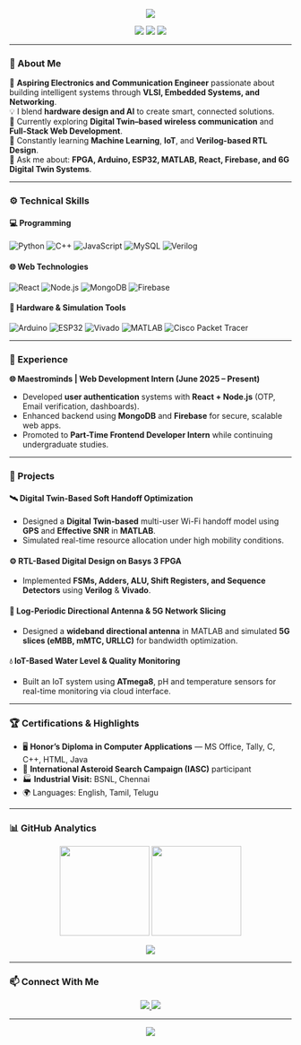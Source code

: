 <!-- Header -->
<p align="center">
  <img src="https://capsule-render.vercel.app/api?type=waving&color=0:00C9A7,100:0078FF&height=200&section=header&text=Hey%20👋%20I'm%20Tharun%20Babu%20C&fontSize=40&fontColor=ffffff&fontAlignY=35" />
</p>

<p align="center">
  <img src="https://img.shields.io/badge/Engineer-Electronics%20&%20Communication-blue?style=for-the-badge" />
  <img src="https://img.shields.io/badge/Focus-VLSI%20|%20IoT%20|%20AI%20|%20Networking-green?style=for-the-badge" />
  <img src="https://komarev.com/ghpvc/?username=TharunbabuC&label=Profile%20Views&color=blueviolet&style=for-the-badge" />
</p>

---

### 🧠 About Me  

🚀 **Aspiring Electronics and Communication Engineer** passionate about building intelligent systems through **VLSI, Embedded Systems, and Networking**.  
💡 I blend **hardware design and AI** to create smart, connected solutions.  
🎯 Currently exploring **Digital Twin–based wireless communication** and **Full-Stack Web Development**.  
🌱 Constantly learning **Machine Learning**, **IoT**, and **Verilog-based RTL Design**.  
💬 Ask me about: **FPGA, Arduino, ESP32, MATLAB, React, Firebase, and 6G Digital Twin Systems**.

---

### ⚙️ Technical Skills  

#### 💻 Programming  
![Python](https://img.shields.io/badge/Python-3670A0?style=for-the-badge&logo=python&logoColor=ffdd54)
![C++](https://img.shields.io/badge/C++-00599C?style=for-the-badge&logo=cplusplus&logoColor=white)
![JavaScript](https://img.shields.io/badge/JavaScript-323330?style=for-the-badge&logo=javascript&logoColor=F7DF1E)
![MySQL](https://img.shields.io/badge/MySQL-4479A1?style=for-the-badge&logo=mysql&logoColor=white)
![Verilog](https://img.shields.io/badge/Verilog-FF6F00?style=for-the-badge)

#### 🌐 Web Technologies  
![React](https://img.shields.io/badge/React-20232A?style=for-the-badge&logo=react&logoColor=61DAFB)
![Node.js](https://img.shields.io/badge/Node.js-339933?style=for-the-badge&logo=nodedotjs&logoColor=white)
![MongoDB](https://img.shields.io/badge/MongoDB-4EA94B?style=for-the-badge&logo=mongodb&logoColor=white)
![Firebase](https://img.shields.io/badge/Firebase-FFCA28?style=for-the-badge&logo=firebase&logoColor=black)

#### 🔌 Hardware & Simulation Tools  
![Arduino](https://img.shields.io/badge/Arduino-00979D?style=for-the-badge&logo=arduino&logoColor=white)
![ESP32](https://img.shields.io/badge/ESP32-000000?style=for-the-badge&logo=espressif&logoColor=white)
![Vivado](https://img.shields.io/badge/Vivado-FF6F00?style=for-the-badge&logo=xilinx&logoColor=white)
![MATLAB](https://img.shields.io/badge/MATLAB-0076A8?style=for-the-badge&logo=mathworks&logoColor=white)
![Cisco Packet Tracer](https://img.shields.io/badge/Cisco%20Packet%20Tracer-1BA0D7?style=for-the-badge&logo=cisco&logoColor=white)

---

### 💼 Experience  

**🌐 Maestrominds | Web Development Intern (June 2025 – Present)**  
- Developed **user authentication** systems with **React + Node.js** (OTP, Email verification, dashboards).  
- Enhanced backend using **MongoDB** and **Firebase** for secure, scalable web apps.  
- Promoted to **Part-Time Frontend Developer Intern** while continuing undergraduate studies.  

---

### 🔬 Projects  

#### 🛰️ Digital Twin-Based Soft Handoff Optimization  
- Designed a **Digital Twin-based** multi-user Wi-Fi handoff model using **GPS** and **Effective SNR** in **MATLAB**.  
- Simulated real-time resource allocation under high mobility conditions.  

#### ⚙️ RTL-Based Digital Design on Basys 3 FPGA  
- Implemented **FSMs, Adders, ALU, Shift Registers, and Sequence Detectors** using **Verilog** & **Vivado**.  

#### 📡 Log-Periodic Directional Antenna & 5G Network Slicing  
- Designed a **wideband directional antenna** in MATLAB and simulated **5G slices (eMBB, mMTC, URLLC)** for bandwidth optimization.  

#### 💧 IoT-Based Water Level & Quality Monitoring  
- Built an IoT system using **ATmega8**, pH and temperature sensors for real-time monitoring via cloud interface.  

 

---

### 🏆 Certifications & Highlights  

- 🖥️ **Honor’s Diploma in Computer Applications** — MS Office, Tally, C, C++, HTML, Java  
- 📡 **International Asteroid Search Campaign (IASC)** participant  
- 🏭 **Industrial Visit:** BSNL, Chennai  
- 🌍 Languages: English, Tamil, Telugu  

---

### 📊 GitHub Analytics  

<p align="center">
  <img src="https://github-readme-stats.vercel.app/api?username=TharunbabuC&show_icons=true&theme=tokyonight&hide_border=true" height="160px"/>
  <img src="https://github-readme-streak-stats.herokuapp.com/?user=TharunbabuC&theme=tokyonight&hide_border=true" height="160px"/>
</p>

<p align="center">
  <img src="https://github-readme-stats.vercel.app/api/top-langs/?username=TharunbabuC&layout=compact&theme=tokyonight&hide_border=true" />
</p>

---

### 📫 Connect With Me  

<p align="center">
  <a href="mailto:tharunbabu.c.l@gmail.com">
    <img src="https://img.shields.io/badge/Gmail-D14836?style=for-the-badge&logo=gmail&logoColor=white" />
  </a>
  <a href="https://www.linkedin.com/in/tharun-babu-c-9ba7a7270/">
    <img src="https://img.shields.io/badge/LinkedIn-0A66C2?style=for-the-badge&logo=linkedin&logoColor=white" />
  </a>
  
</p>

---

<p align="center">
  <img src="https://capsule-render.vercel.app/api?type=waving&color=0:0078FF,100:00C9A7&height=120&section=footer" />
</p>



